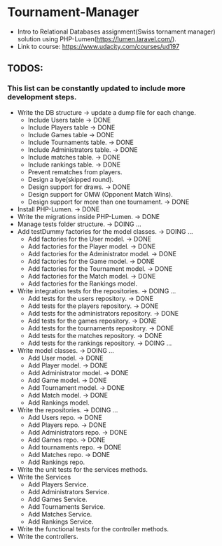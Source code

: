 # Tournament-Manager

* Intro to Relational Databases assignment(Swiss tornament manager) solution using PHP-Lumen(https://lumen.laravel.com/).
* Link to course: https://www.udacity.com/courses/ud197

## TODOS:

### This list can be constantly updated to include more development steps.

* Write the DB structure -> update a dump file for each change.
    * Include Users table -> DONE
    * Include Players table -> DONE
    * Include Games table -> DONE
    * Include Tournaments table. -> DONE
    * Include Administrators table. -> DONE
    * Include matches table. -> DONE
    * Include rankings table. -> DONE
    * Prevent rematches from players.
    * Design a bye(skipped round).
    * Design support for draws. -> DONE
    * Design support for OMW (Opponent Match Wins).
    * Design support for more than one tournament. -> DONE
* Install PHP-Lumen. -> DONE
* Write the migrations inside PHP-Lumen. -> DONE
* Manage tests folder structure. -> DOING ...
* Add testDummy factories for the model classes. -> DOING ...
    * Add factories for the User model. -> DONE
    * Add factories for the Player model. -> DONE
    * Add factories for the Administrator model. -> DONE
    * Add factories for the Game model. -> DONE
    * Add factories for the Tournament model. -> DONE
    * Add factories for the Match model. -> DONE
    * Add factories for the Rankings model.
* Write integration tests for the repositories. -> DOING ...
    * Add tests for the users repository. -> DONE
    * Add tests for the players repository. -> DONE
    * Add tests for the administrators repository. -> DONE
    * Add tests for the games repository. -> DONE
    * Add tests for the tournaments repository. -> DONE
    * Add tests for the matches repository. -> DONE
    * Add tests for the rankings repository. -> DOING ...
* Write model classes. -> DOING ...
    * Add User model. -> DONE
    * Add Player model. -> DONE
    * Add Administrator model. -> DONE
    * Add Game model. -> DONE
    * Add Tournament model. -> DONE
    * Add Match model. -> DONE
    * Add Rankings model.
* Write the repositories. -> DOING ...
    * Add Users repo. -> DONE
    * Add Players repo. -> DONE
    * Add Administrators repo. -> DONE
    * Add Games repo. -> DONE
    * Add tournaments repo. -> DONE
    * Add Matches repo. -> DONE
    * Add Rankings repo.
* Write the unit tests for the services methods.
* Write the Services
    * Add Players Service.
    * Add Administrators Service.
    * Add Games Service.
    * Add Tournaments Service.
    * Add Matches Service.
    * Add Rankings Service.
* Write the functional tests for the controller methods.
* Write the controllers.
